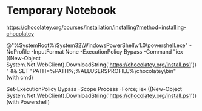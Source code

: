 # Temporary Notebook

https://chocolatey.org/courses/installation/installing?method=installing-chocolatey  

@"%SystemRoot%\System32\WindowsPowerShell\v1.0\powershell.exe" -NoProfile -InputFormat None -ExecutionPolicy Bypass -Command "iex ((New-Object System.Net.WebClient).DownloadString('https://chocolatey.org/install.ps1'))" && SET "PATH=%PATH%;%ALLUSERSPROFILE%\chocolatey\bin"  
(with cmd)  

Set-ExecutionPolicy Bypass -Scope Process -Force; iex ((New-Object System.Net.WebClient).DownloadString('https://chocolatey.org/install.ps1'))  
(with Powershell)  

